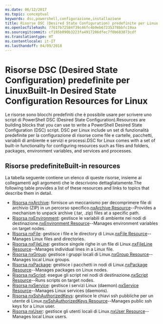 ```yaml
---
ms.date: 06/12/2017
ms.topic: conceptual
keywords: dsc,powershell,configurazione,installazione
title: Risorse DSC (Desired State Configuration) predefinite per Linux
ms.openlocfilehash: 77617b72584f39c46fc4b9eb67235378bbfc19aa
ms.sourcegitcommit: cf195b090b3223fa4917206dfec7f0b603873cdf
ms.translationtype: HT
ms.contentlocale: it-IT
ms.lasthandoff: 04/09/2018
---
```

# <a name="built-in-desired-state-configuration-resources-for-linux"></a><span data-ttu-id="511b4-103">Risorse DSC (Desired State Configuration) predefinite per Linux</span><span class="sxs-lookup"><span data-stu-id="511b4-103">Built-In Desired State Configuration Resources for Linux</span></span>

<span data-ttu-id="511b4-104">Le risorse sono blocchi predefiniti che è possibile usare per scrivere uno script di PowerShell DSC (Desired State Configuration).</span><span class="sxs-lookup"><span data-stu-id="511b4-104">Resources are building blocks that you can use to write a PowerShell Desired State Configuration (DSC) script.</span></span> <span data-ttu-id="511b4-105">DSC per Linux include un set di funzionalità predefinite per la configurazione di risorse come file e cartelle, pacchetti, variabili di ambiente e servizi e processi.</span><span class="sxs-lookup"><span data-stu-id="511b4-105">DSC for Linux comes with a set of built-in functionality for configuring resources such as files and folders, packages, environment variables, and services and processes.</span></span>

## <a name="built-in-resources"></a><span data-ttu-id="511b4-106">Risorse predefinite</span><span class="sxs-lookup"><span data-stu-id="511b4-106">Built-in resources</span></span>

<span data-ttu-id="511b4-107">La tabella seguente contiene un elenco di queste risorse, insieme ai collegamenti agli argomenti che le descrivono dettagliatamente.</span><span class="sxs-lookup"><span data-stu-id="511b4-107">The following table provides a list of these resources and links to topics that describe them in detail.</span></span>

* <span data-ttu-id="511b4-108">[Risorsa nxArchive](lnxArchiveResource.md): fornisce un meccanismo per decomprimere file di archivio (ZIP) in un percorso specifico.</span><span class="sxs-lookup"><span data-stu-id="511b4-108">[nxArchive Resource](lnxArchiveResource.md)--Provides a mechanism to unpack archive (.tar, .zip) files at a specific path.</span></span>
* <span data-ttu-id="511b4-109">[Risorsa nxEnvironment](lnxEnvironmentResource.md): gestisce le variabili di ambiente nei nodi di destinazione.</span><span class="sxs-lookup"><span data-stu-id="511b4-109">[nxEnvironment Resource](lnxEnvironmentResource.md)--Manages environment variables on target nodes.</span></span>
* <span data-ttu-id="511b4-110">[Risorsa nxFile](lnxFileResource.md): gestisce i file e le directory di Linux.</span><span class="sxs-lookup"><span data-stu-id="511b4-110">[nxFile Resource](lnxFileResource.md)--Manages Linux files and directories.</span></span>
* <span data-ttu-id="511b4-111">[Risorsa nxFileLine](lnxFileLineResource.md): gestisce singole righe in un file di Linux.</span><span class="sxs-lookup"><span data-stu-id="511b4-111">[nxFileLine Resource](lnxFileLineResource.md)--Manages individual lines in a Linux file.</span></span>
* <span data-ttu-id="511b4-112">[Risorsa nxGroup](lnxGroupResource.md): gestisce i gruppi locali di Linux.</span><span class="sxs-lookup"><span data-stu-id="511b4-112">[nxGroup Resource](lnxGroupResource.md)--Manages local Linux groups.</span></span>
* <span data-ttu-id="511b4-113">[Risorsa nxPackage](lnxPackageResource.md): gestisce i pacchetti in nodi di Linux.</span><span class="sxs-lookup"><span data-stu-id="511b4-113">[nxPackage Resource](lnxPackageResource.md)--Manages packages on Linux nodes.</span></span>
* <span data-ttu-id="511b4-114">[Risorsa nxScript](lnxScriptResource.md): esegue gli script nei nodi di destinazione.</span><span class="sxs-lookup"><span data-stu-id="511b4-114">[nxScript Resource](lnxScriptResource.md)--Runs scripts on target nodes.</span></span>
* <span data-ttu-id="511b4-115">[Risorsa nxService](lnxServiceResource.md): gestisce i servizi Linux (daemon).</span><span class="sxs-lookup"><span data-stu-id="511b4-115">[nxService Resource](lnxServiceResource.md)--Manages Linux services (daemons).</span></span>
* <span data-ttu-id="511b4-116">[Risorsa nxSshAuthorizedKeys](lnxSshAuthorizedKeysResource.md): gestisce le chiavi ssh pubbliche per un utente di Linux.</span><span class="sxs-lookup"><span data-stu-id="511b4-116">[nxSshAuthorizedKeys Resource](lnxSshAuthorizedKeysResource.md)--Manages public ssh keys for a Linux user.</span></span>
* <span data-ttu-id="511b4-117">[Risorsa nxUser](lnxUserResource.md): gestisce gli utenti locali di Linux.</span><span class="sxs-lookup"><span data-stu-id="511b4-117">[nxUser Resource](lnxUserResource.md)--Manages local Linux users.</span></span>